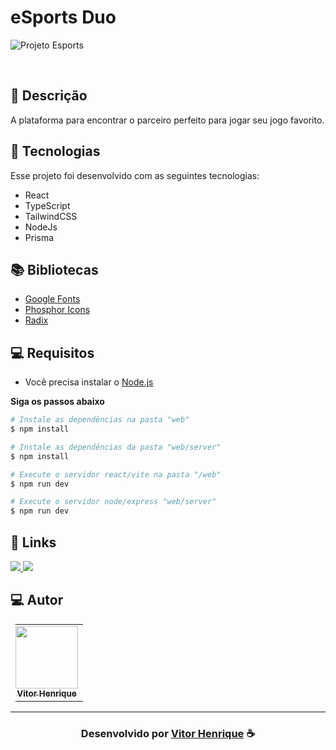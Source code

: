# eSports Duo

![Projeto Esports](https://user-images.githubusercontent.com/85037374/191056144-dca26746-0e16-4eae-bf56-2232c64bf65b.png)

<br>

## 📝 Descrição 

A plataforma para encontrar o parceiro perfeito para jogar seu jogo favorito.


## 🚀 Tecnologias

Esse projeto foi desenvolvido com as seguintes tecnologias:

- React
- TypeScript
- TailwindCSS
- NodeJs
- Prisma

## 📚 Bibliotecas

- [Google Fonts](https://fonts.google.com/)
- [Phosphor Icons](https://phosphoricons.com/)
- [Radix](https://www.radix-ui.com/)

## 💻 Requisitos

- Você precisa instalar o [Node.js](https://nodejs.org/en/download/)


**Siga os passos abaixo**

```bash
# Instale as dependências na pasta "web"
$ npm install

# Instale as dependências da pasta "web/server"
$ npm install

# Execute o servidor react/vite na pasta "/web"
$ npm run dev

# Execute o servidor node/express "web/server"
$ npm run dev
```


## 🔗 Links

<p align="left">
 
 <a href="https://www.linkedin.com/in/vitor-henrique-130b46159/" alt="Linkedin">
  <img src="https://img.shields.io/badge/-Linkedin-0A66C2?style=for-the-badge&logo=Linkedin&logoColor=FFFFFF&link=https://www.linkedin.com/in/vitor-henrique-130b46159/"/> 
 </a>

  <a href="#" alt="Portfolio">
  <img src="https://img.shields.io/badge/my_portfolio-000?style=for-the-badge&logo=ko-fi&logoColor=white&link="/>
 </a>

 </p>
 
## 💻 Autor<br>
<table style="border-radius: 10px;">
  <tr>
    <td align="center">
      <a href="https://github.com/vitorhenr1que">
        <img src="https://avatars.githubusercontent.com/u/85037374?v=4" width="100px;" /><br>
        <sub>
          <b>Vitor Henrique</b>
        </sub>
      </a>
    </td>
  </tr>
</table>

-----

  <h3 align="center"> Desenvolvido por <a href="https://www.linkedin.com/in/vitor-henrique-130b46159/">Vitor Henrique</a> ☕</h3>
